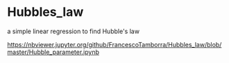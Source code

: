 # Hubbles_law
a simple linear regression to find Hubble's law


https://nbviewer.jupyter.org/github/FrancescoTamborra/Hubbles_law/blob/master/Hubble_parameter.ipynb

